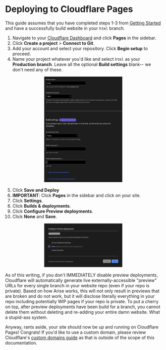 # Deploying to Cloudflare Pages

This guide assumes that you have completed steps 1-3 from [Getting Started](../README.md) and have a successfully build website in your `html` branch.

1. Navigate to your [Cloudflare Dashboard](https://dash.cloudflare.com) and click **Pages** in the sidebar.
2. Click **Create a project** > **Connect to Git**.
3. Add your account and select your repository. Click **Begin setup** to proceed.
4. Name your project whatever you'd like and select `html` as your **Production branch**. Leave all the optional **Build settings** blank-- we don't need any of these.
<p align="center"><img src="cloudflare-1.png" alt="Screenshot: Cloudflare Pages Deploy Settings" width=50% height=50% /></p>

5. Click **Save and Deploy**
6. **IMPORTANT**: Click **Pages** in the sidebar and click on your site.
7. Click **Settings**.
8. Click **Builds & deployments**.
9. Click **Configure Preview deployments**.
10. Click **None** and **Save**. 
<p align="center"><img src="cloudflare-2.png" alt="Screenshot: Disable Cloudflare Preview deployments" width=50% height=50% /></p>

As of this writing, if you don't IMMEDIATELY disable preview deployments, Cloudflare will automatically generate live externally-accessible "preview" URLs for every single branch in your website repo (even if your repo is private). Based on how Arise works, this will not only result in previews that are broken and do not work, but it will disclose literally everything in your repo including potentially WIP pages if your repo is private. To put a cherry on top, after preview deployments have been build for a branch, you cannot delete them without deleting and re-adding your entire damn website. What a stupid-ass system.

Anyway, rants aside, your site should now be up and running on Cloudflare Pages! Congrats! If you'd like to use a custom domain, please review Cloudflare's [custom domains guide](https://developers.cloudflare.com/pages/platform/custom-domains/) as that is outside of the scope of this documentation.
